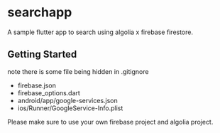 # searchapp

A sample flutter app to search using algolia x firebase firestore.

## Getting Started

note there is some file being hidden in .gitignore
- firebase.json
- firebase_options.dart
- android/app/google-services.json
- ios/Runner/GoogleService-Info.plist

Please make sure to use your own firebase project and algolia project.



